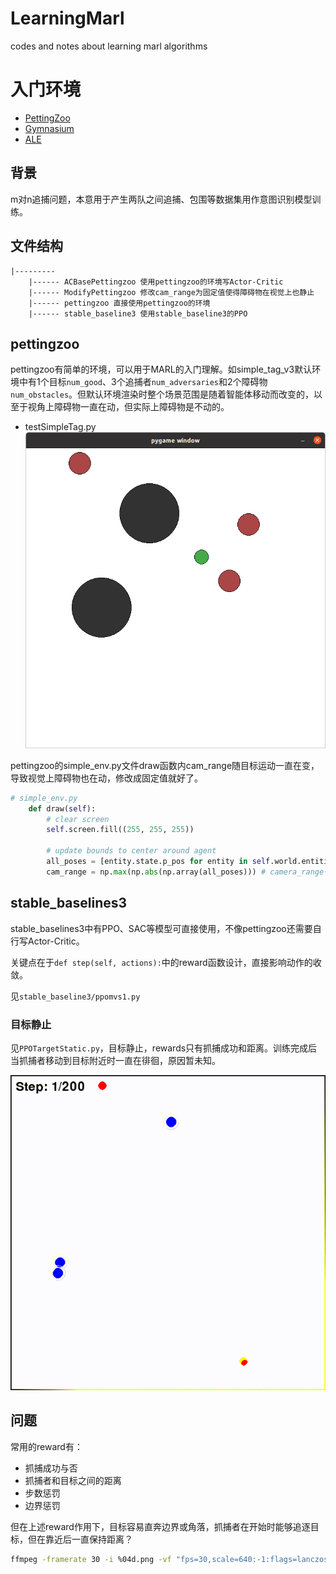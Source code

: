 # LearningMarl
codes and notes about learning marl algorithms

# 入门环境
* [PettingZoo](https://pettingzoo.farama.org/)
* [Gymnasium](https://gymnasium.farama.org/environments/classic_control/)
* [ALE](https://ale.farama.org/environments/)

## 背景
m对n追捕问题，本意用于产生两队之间追捕、包围等数据集用作意图识别模型训练。 

## 文件结构
```
|--------- 
    |------ ACBasePettingzoo 使用pettingzoo的环境写Actor-Critic
    |------ ModifyPettingzoo 修改cam_range为固定值使得障碍物在视觉上也静止
    |------ pettingzoo 直接使用pettingzoo的环境
    |------ stable_baseline3 使用stable_baseline3的PPO

```

## pettingzoo
pettingzoo有简单的环境，可以用于MARL的入门理解。如simple_tag_v3默认环境中有1个目标`num_good`、3个追捕者`num_adversaries`和2个障碍物`num_obstacles`。但默认环境渲染时整个场景范围是随着智能体移动而改变的，以至于视角上障碍物一直在动，但实际上障碍物是不动的。

* testSimpleTag.py
![testSimpleTag.py](results/testSimpleTag.png)

pettingzoo的simple_env.py文件draw函数内cam_range随目标运动一直在变，导致视觉上障碍物也在动，修改成固定值就好了。
```py
# simple_env.py
    def draw(self):
        # clear screen
        self.screen.fill((255, 255, 255))

        # update bounds to center around agent
        all_poses = [entity.state.p_pos for entity in self.world.entities]
        cam_range = np.max(np.abs(np.array(all_poses))) # camera_range一直在变，改成cam_range = 1.0后视角固定障碍物就不动了
```

## stable_baselines3
stable_baselines3中有PPO、SAC等模型可直接使用，不像pettingzoo还需要自行写Actor-Critic。

关键点在于`def step(self, actions):`中的reward函数设计，直接影响动作的收敛。

见`stable_baseline3/ppomvs1.py`

### 目标静止
见`PPOTargetStatic.py`，目标静止，rewards只有抓捕成功和距离。训练完成后当抓捕者移动到目标附近时一直在徘徊，原因暂未知。

![PPOTargetStatic.py](results/PPOTargetStatic.gif)

## 问题
常用的reward有：
* 抓捕成功与否
* 抓捕者和目标之间的距离
* 步数惩罚
* 边界惩罚

但在上述reward作用下，目标容易直奔边界或角落，抓捕者在开始时能够追逐目标，但在靠近后一直保持距离？

```sh
ffmpeg -framerate 30 -i %04d.png -vf "fps=30,scale=640:-1:flags=lanczos" output.gif
```